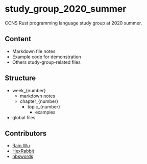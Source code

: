 # study_group_2020_summer
CCNS Rust programming language study group at 2020 summer.

## Content
- Markdown file notes
- Example code for demonstration
- Others study-group-related files

## Structure
- week_{number}
    - markdown notes
    - chapter_{number}
        - topic_{number}
            - examples
- global files


## Contributors
- [Rain Wu](https://github.com/RainrainWu)
- [HexRabbit](https://github.com/HexRabbit)
- [nbswords](https://github.com/nbswords)
